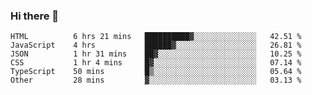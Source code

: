 ### Hi there 👋

<!--START_SECTION:waka-->

```text
HTML          6 hrs 21 mins   ██████████▓░░░░░░░░░░░░░░   42.51 %
JavaScript    4 hrs           ██████▓░░░░░░░░░░░░░░░░░░   26.81 %
JSON          1 hr 31 mins    ██▓░░░░░░░░░░░░░░░░░░░░░░   10.25 %
CSS           1 hr 4 mins     █▓░░░░░░░░░░░░░░░░░░░░░░░   07.14 %
TypeScript    50 mins         █▒░░░░░░░░░░░░░░░░░░░░░░░   05.64 %
Other         28 mins         ▓░░░░░░░░░░░░░░░░░░░░░░░░   03.13 %
```

<!--END_SECTION:waka-->

<!--
**arlenxuzj/arlenxuzj** is a ✨ _special_ ✨ repository because its `README.md` (this file) appears on your GitHub profile.

Here are some ideas to get you started:

- 🔭 I’m currently working on ...
- 🌱 I’m currently learning ...
- 👯 I’m looking to collaborate on ...
- 🤔 I’m looking for help with ...
- 💬 Ask me about ...
- 📫 How to reach me: ...
- 😄 Pronouns: ...
- ⚡ Fun fact: ...
-->
